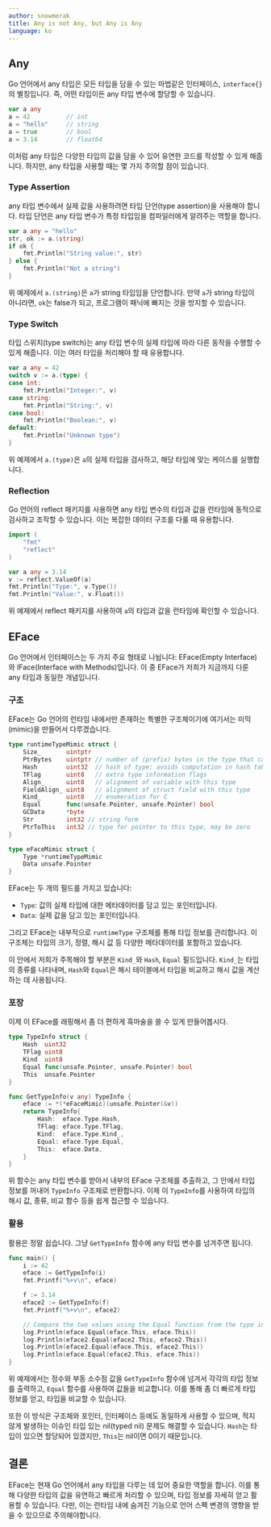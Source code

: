 ```yaml
---
author: snowmerak
title: Any is not Any, but Any is Any
language: ko
---
```


## Any

Go 언어에서 any 타입은 모든 타입을 담을 수 있는 마법같은 인터페이스, `interface{}`의 별칭입니다. 즉, 어떤 타입이든 any 타입 변수에 할당할 수 있습니다.

```go
var a any
a = 42          // int
a = "hello"     // string
a = true        // bool
a = 3.14        // float64
```

이처럼 any 타입은 다양한 타입의 값을 담을 수 있어 유연한 코드를 작성할 수 있게 해줍니다. 하지만, any 타입을 사용할 때는 몇 가지 주의할 점이 있습니다.

### Type Assertion

any 타입 변수에서 실제 값을 사용하려면 타입 단언(type assertion)을 사용해야 합니다. 타입 단언은 any 타입 변수가 특정 타입임을 컴파일러에게 알려주는 역할을 합니다.

```go
var a any = "hello"
str, ok := a.(string)
if ok {
    fmt.Println("String value:", str)
} else {
    fmt.Println("Not a string")
}
```

위 예제에서 `a.(string)`은 `a`가 string 타입임을 단언합니다. 만약 `a`가 string 타입이 아니라면, `ok`는 false가 되고, 프로그램이 패닉에 빠지는 것을 방지할 수 있습니다.

### Type Switch

타입 스위치(type switch)는 any 타입 변수의 실제 타입에 따라 다른 동작을 수행할 수 있게 해줍니다. 이는 여러 타입을 처리해야 할 때 유용합니다.

```go
var a any = 42
switch v := a.(type) {
case int:
    fmt.Println("Integer:", v)
case string:
    fmt.Println("String:", v)
case bool:
    fmt.Println("Boolean:", v)
default:
    fmt.Println("Unknown type")
}
```

위 예제에서 `a.(type)`은 `a`의 실제 타입을 검사하고, 해당 타입에 맞는 케이스를 실행합니다.

### Reflection

Go 언어의 reflect 패키지를 사용하면 any 타입 변수의 타입과 값을 런타임에 동적으로 검사하고 조작할 수 있습니다. 이는 복잡한 데이터 구조를 다룰 때 유용합니다.

```go
import (
    "fmt"
    "reflect"
)

var a any = 3.14
v := reflect.ValueOf(a)
fmt.Println("Type:", v.Type())
fmt.Println("Value:", v.Float())
```

위 예제에서 reflect 패키지를 사용하여 `a`의 타입과 값을 런타임에 확인할 수 있습니다.

## EFace

Go 언어에서 인터페이스는 두 가지 주요 형태로 나뉩니다: EFace(Empty Interface)와 IFace(Interface with Methods)입니다. 이 중 EFace가 저희가 지금까지 다룬 any 타입과 동일한 개념입니다.

### 구조

EFace는 Go 언어의 런타임 내에서만 존재하는 특별한 구조체이기에 여기서는 미믹(mimic)을 만들어서 다루겠습니다.

```go
type runtimeTypeMimic struct {
	Size_       uintptr
	PtrBytes    uintptr // number of (prefix) bytes in the type that can contain pointers
	Hash        uint32  // hash of type; avoids computation in hash tables
	TFlag       uint8   // extra type information flags
	Align_      uint8   // alignment of variable with this type
	FieldAlign_ uint8   // alignment of struct field with this type
	Kind_       uint8   // enumeration for C
	Equal       func(unsafe.Pointer, unsafe.Pointer) bool
	GCData      *byte
	Str         int32 // string form
	PtrToThis   int32 // type for pointer to this type, may be zero
}

type eFaceMimic struct {
	Type *runtimeTypeMimic
	Data unsafe.Pointer
}
```

EFace는 두 개의 필드를 가지고 있습니다:
- `Type`: 값의 실제 타입에 대한 메타데이터를 담고 있는 포인터입니다.
- `Data`: 실제 값을 담고 있는 포인터입니다.

그리고 EFace는 내부적으로 `runtimeType` 구조체를 통해 타입 정보를 관리합니다. 이 구조체는 타입의 크기, 정렬, 해시 값 등 다양한 메타데이터를 포함하고 있습니다.

이 안에서 저희가 주목해야 할 부분은 `Kind_`와 `Hash`, `Equal` 필드입니다. `Kind_`는 타입의 종류를 나타내며, `Hash`와 `Equal`은 해시 테이블에서 타입을 비교하고 해시 값을 계산하는 데 사용됩니다.

### 포장

이제 이 EFace를 래핑해서 좀 더 편하게 흑마술을 쓸 수 있게 만들어봅시다.

```go
type TypeInfo struct {
	Hash  uint32
	TFlag uint8
	Kind  uint8
	Equal func(unsafe.Pointer, unsafe.Pointer) bool
	This  unsafe.Pointer
}

func GetTypeInfo(v any) TypeInfo {
	eface := *(*eFaceMimic)(unsafe.Pointer(&v))
	return TypeInfo{
		Hash:  eface.Type.Hash,
		TFlag: eface.Type.TFlag,
		Kind:  eface.Type.Kind_,
		Equal: eface.Type.Equal,
		This:  eface.Data,
	}
}
```

위 함수는 any 타입 변수를 받아서 내부의 EFace 구조체를 추출하고, 그 안에서 타입 정보를 꺼내어 `TypeInfo` 구조체로 반환합니다. 이제 이 `TypeInfo`를 사용하여 타입의 해시 값, 종류, 비교 함수 등을 쉽게 접근할 수 있습니다.

### 활용

활용은 정말 쉽습니다. 그냥 `GetTypeInfo` 함수에 any 타입 변수를 넘겨주면 됩니다.

```go
func main() {
	i := 42
	eface := GetTypeInfo(i)
	fmt.Printf("%+v\n", eface)

	f := 3.14
	eface2 := GetTypeInfo(f)
	fmt.Printf("%+v\n", eface2)

	// Compare the two values using the Equal function from the type info
	log.Println(eface.Equal(eface.This, eface.This))
	log.Println(eface2.Equal(eface2.This, eface2.This))
	log.Println(eface2.Equal(eface.This, eface2.This))
	log.Println(eface.Equal(eface2.This, eface.This))
}
```

위 예제에서는 정수와 부동 소수점 값을 `GetTypeInfo` 함수에 넘겨서 각각의 타입 정보를 출력하고, `Equal` 함수를 사용하여 값들을 비교합니다. 이를 통해 좀 더 빠르게 타입 정보를 얻고, 타입을 비교할 수 있습니다.

또한 이 방식은 구조체와 포인터, 인터페이스 등에도 동일하게 사용할 수 있으며, 적지 않게 발생하는 이슈인 타입 있는 nil(typed nil) 문제도 해결할 수 있습니다. `Hash`는 타입이 있으면 할당되어 있겠지만, `This`는 nil이면 0이기 때문입니다.

## 결론

EFace는 현재 Go 언어에서 any 타입을 다루는 데 있어 중요한 역할을 합니다. 이를 통해 다양한 타입의 값을 유연하고 빠르게 처리할 수 있으며, 타입 정보를 자세히 얻고 활용할 수 있습니다. 다만, 이는 런타임 내에 숨겨진 기능으로 언어 스펙 변경의 영향을 받을 수 있으므로 주의해야합니다.